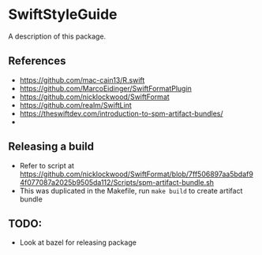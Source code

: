 # SwiftStyleGuide

A description of this package.


## References
- https://github.com/mac-cain13/R.swift
- https://github.com/MarcoEidinger/SwiftFormatPlugin
- https://github.com/nicklockwood/SwiftFormat
- https://github.com/realm/SwiftLint
- https://theswiftdev.com/introduction-to-spm-artifact-bundles/
- 

## Releasing a build
- Refer to script at https://github.com/nicklockwood/SwiftFormat/blob/7ff506897aa5bdaf94f077087a2025b9505da112/Scripts/spm-artifact-bundle.sh
- This was duplicated in the Makefile, run `make build` to create artifact bundle

## TODO:
- Look at bazel for releasing package